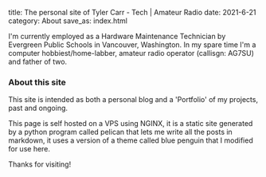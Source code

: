 title: The personal site of Tyler Carr - Tech | Amateur Radio 
date: 2021-6-21
category: About
save_as: index.html

I'm currently employed as a Hardware Maintenance Technician by Evergreen Public Schools in Vancouver, Washington. In my spare time I'm a computer hobbiest/home-labber, amateur radio operator (callisgn: AG7SU) and father of two. 

### About this site
This site is intended as both a personal blog and a 'Portfolio' of my projects, past and ongoing. 

This page is self hosted on a VPS using NGINX, it is a static site generated by a python program called pelican that lets me write all the posts in markdown, it uses a version of a theme called blue penguin that I modified for use here. 


Thanks for visiting!
